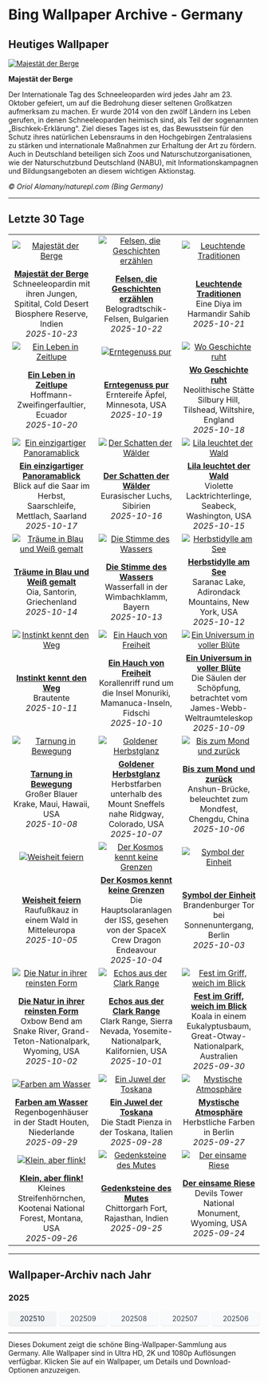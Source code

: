 # Bing Wallpaper Archive - Germany

## Heutiges Wallpaper

[![Majestät der Berge](https://www.bing.com/th?id=OHR.SnowLeopard_DE-DE9074654183_UHD.jpg&pid=hp&w=2560)](https://bing.codexun.com/de/detail/20251023)

**Majestät der Berge**

Der Internationale Tag des Schneeleoparden wird jedes Jahr am 23. Oktober gefeiert, um auf die Bedrohung dieser seltenen Großkatzen aufmerksam zu machen. Er wurde 2014 von den zwölf Ländern ins Leben gerufen, in denen Schneeleoparden heimisch sind, als Teil der sogenannten „Bischkek-Erklärung“. Ziel dieses Tages ist es, das Bewusstsein für den Schutz ihres natürlichen Lebensraums in den Hochgebirgen Zentralasiens zu stärken und internationale Maßnahmen zur Erhaltung der Art zu fördern. Auch in Deutschland beteiligen sich Zoos und Naturschutzorganisationen, wie der Naturschutzbund Deutschland (NABU), mit Informationskampagnen und Bildungsangeboten an diesem wichtigen Aktionstag.

*© Oriol Alamany/naturepl.com (Bing Germany)*

---

## Letzte 30 Tage

| | | |
|:---:|:---:|:---:|
| [![Majestät der Berge](https://www.bing.com/th?id=OHR.SnowLeopard_DE-DE9074654183_UHD.jpg&pid=hp&w=2560)](https://bing.codexun.com/de/detail/20251023) | [![Felsen, die Geschichten erzählen](https://www.bing.com/th?id=OHR.BulgariaRocks_DE-DE9798723831_UHD.jpg&pid=hp&w=2560)](https://bing.codexun.com/de/detail/20251022) | [![Leuchtende Traditionen](https://www.bing.com/th?id=OHR.DiyaDiwali_DE-DE9030345451_UHD.jpg&pid=hp&w=2560)](https://bing.codexun.com/de/detail/20251021) | 
| **[Majestät der Berge](https://bing.codexun.com/de/detail/20251023)**<br>Schneeleopardin mit ihren Jungen, Spitital, Cold Desert Biosphere Reserve, Indien<br>*2025-10-23* | **[Felsen, die Geschichten erzählen](https://bing.codexun.com/de/detail/20251022)**<br>Belogradtschik-Felsen, Bulgarien<br>*2025-10-22* | **[Leuchtende Traditionen](https://bing.codexun.com/de/detail/20251021)**<br>Eine Diya im Harmandir Sahib<br>*2025-10-21* | 
| [![Ein Leben in Zeitlupe](https://www.bing.com/th?id=OHR.HoffmansSloth_DE-DE8974751665_UHD.jpg&pid=hp&w=2560)](https://bing.codexun.com/de/detail/20251020) | [![Erntegenuss pur](https://www.bing.com/th?id=OHR.AppleHarvest_DE-DE2705439483_UHD.jpg&pid=hp&w=2560)](https://bing.codexun.com/de/detail/20251019) | [![Wo Geschichte ruht](https://www.bing.com/th?id=OHR.SilburyHill_DE-DE8918422000_UHD.jpg&pid=hp&w=2560)](https://bing.codexun.com/de/detail/20251018) | 
| **[Ein Leben in Zeitlupe](https://bing.codexun.com/de/detail/20251020)**<br>Hoffmann-Zweifingerfaultier, Ecuador<br>*2025-10-20* | **[Erntegenuss pur](https://bing.codexun.com/de/detail/20251019)**<br>Erntereife Äpfel, Minnesota, USA<br>*2025-10-19* | **[Wo Geschichte ruht](https://bing.codexun.com/de/detail/20251018)**<br>Neolithische Stätte Silbury Hill, Tilshead, Wiltshire, England<br>*2025-10-18* | 
| [![Ein einzigartiger Panoramablick](https://www.bing.com/th?id=OHR.MettlachAutumn_DE-DE9026182741_UHD.jpg&pid=hp&w=2560)](https://bing.codexun.com/de/detail/20251017) | [![Der Schatten der Wälder](https://www.bing.com/th?id=OHR.SiberianLynx_DE-DE4192979708_UHD.jpg&pid=hp&w=2560)](https://bing.codexun.com/de/detail/20251016) | [![Lila leuchtet der Wald](https://www.bing.com/th?id=OHR.AmethystLaccaria_DE-DE4085236718_UHD.jpg&pid=hp&w=2560)](https://bing.codexun.com/de/detail/20251015) | 
| **[Ein einzigartiger Panoramablick](https://bing.codexun.com/de/detail/20251017)**<br>Blick auf die Saar im Herbst, Saarschleife, Mettlach, Saarland<br>*2025-10-17* | **[Der Schatten der Wälder](https://bing.codexun.com/de/detail/20251016)**<br>Eurasischer Luchs, Sibirien<br>*2025-10-16* | **[Lila leuchtet der Wald](https://bing.codexun.com/de/detail/20251015)**<br>Violette Lacktrichterlinge, Seabeck, Washington, USA<br>*2025-10-15* | 
| [![Träume in Blau und Weiß gemalt](https://www.bing.com/th?id=OHR.OiaSantorini_DE-DE3882296731_UHD.jpg&pid=hp&w=2560)](https://bing.codexun.com/de/detail/20251014) | [![Die Stimme des Wassers](https://www.bing.com/th?id=OHR.HinterseeWaterfall_DE-DE9807935907_UHD.jpg&pid=hp&w=2560)](https://bing.codexun.com/de/detail/20251013) | [![Herbstidylle am See](https://www.bing.com/th?id=OHR.SaranacLake_DE-DE3608042378_UHD.jpg&pid=hp&w=2560)](https://bing.codexun.com/de/detail/20251012) | 
| **[Träume in Blau und Weiß gemalt](https://bing.codexun.com/de/detail/20251014)**<br>Oia, Santorin, Griechenland<br>*2025-10-14* | **[Die Stimme des Wassers](https://bing.codexun.com/de/detail/20251013)**<br>Wasserfall in der Wimbachklamm, Bayern<br>*2025-10-13* | **[Herbstidylle am See](https://bing.codexun.com/de/detail/20251012)**<br>Saranac Lake, Adirondack Mountains, New York, USA<br>*2025-10-12* | 
| [![Instinkt kennt den Weg](https://www.bing.com/th?id=OHR.WoodDuckHen_DE-DE3532721036_UHD.jpg&pid=hp&w=2560)](https://bing.codexun.com/de/detail/20251011) | [![Ein Hauch von Freiheit](https://www.bing.com/th?id=OHR.MonurikiFiji_DE-DE3464420542_UHD.jpg&pid=hp&w=2560)](https://bing.codexun.com/de/detail/20251010) | [![Ein Universum in voller Blüte](https://www.bing.com/th?id=OHR.WebbPillars_DE-DE3382075540_UHD.jpg&pid=hp&w=2560)](https://bing.codexun.com/de/detail/20251009) | 
| **[Instinkt kennt den Weg](https://bing.codexun.com/de/detail/20251011)**<br>Brautente<br>*2025-10-11* | **[Ein Hauch von Freiheit](https://bing.codexun.com/de/detail/20251010)**<br>Korallenriff rund um die Insel Monuriki, Mamanuca-Inseln, Fidschi<br>*2025-10-10* | **[Ein Universum in voller Blüte](https://bing.codexun.com/de/detail/20251009)**<br>Die Säulen der Schöpfung, betrachtet vom James-Webb-Weltraumteleskop<br>*2025-10-09* | 
| [![Tarnung in Bewegung](https://www.bing.com/th?id=OHR.OctopusCyanea_DE-DE3244013803_UHD.jpg&pid=hp&w=2560)](https://bing.codexun.com/de/detail/20251008) | [![Goldener Herbstglanz](https://www.bing.com/th?id=OHR.RidgwayAspens_DE-DE7371815159_UHD.jpg&pid=hp&w=2560)](https://bing.codexun.com/de/detail/20251007) | [![Bis zum Mond und zurück](https://www.bing.com/th?id=OHR.AnshunBridge_DE-DE2900249010_UHD.jpg&pid=hp&w=2560)](https://bing.codexun.com/de/detail/20251006) | 
| **[Tarnung in Bewegung](https://bing.codexun.com/de/detail/20251008)**<br>Großer Blauer Krake, Maui, Hawaii, USA<br>*2025-10-08* | **[Goldener Herbstglanz](https://bing.codexun.com/de/detail/20251007)**<br>Herbstfarben unterhalb des Mount Sneffels nahe Ridgway, Colorado, USA<br>*2025-10-07* | **[Bis zum Mond und zurück](https://bing.codexun.com/de/detail/20251006)**<br>Anshun-Brücke, beleuchtet zum Mondfest, Chengdu, China<br>*2025-10-06* | 
| [![Weisheit feiern](https://www.bing.com/th?id=OHR.TeacherOwl_DE-DE2816959094_UHD.jpg&pid=hp&w=2560)](https://bing.codexun.com/de/detail/20251005) | [![Der Kosmos kennt keine Grenzen](https://www.bing.com/th?id=OHR.DragonEndeavour_DE-DE7375931305_UHD.jpg&pid=hp&w=2560)](https://bing.codexun.com/de/detail/20251004) | [![Symbol der Einheit](https://www.bing.com/th?id=OHR.BrandenburgGate_DE-DE4138430516_UHD.jpg&pid=hp&w=2560)](https://bing.codexun.com/de/detail/20251003) | 
| **[Weisheit feiern](https://bing.codexun.com/de/detail/20251005)**<br>Raufußkauz in einem Wald in Mitteleuropa<br>*2025-10-05* | **[Der Kosmos kennt keine Grenzen](https://bing.codexun.com/de/detail/20251004)**<br>Die Hauptsolaranlagen der ISS, gesehen von der SpaceX Crew Dragon Endeavour<br>*2025-10-04* | **[Symbol der Einheit](https://bing.codexun.com/de/detail/20251003)**<br>Brandenburger Tor bei Sonnenuntergang, Berlin<br>*2025-10-03* | 
| [![Die Natur in ihrer reinsten Form](https://www.bing.com/th?id=OHR.OxbowBend_DE-DE1318690148_UHD.jpg&pid=hp&w=2560)](https://bing.codexun.com/de/detail/20251002) | [![Echos aus der Clark Range](https://www.bing.com/th?id=OHR.YosemiteClark_DE-DE1037605908_UHD.jpg&pid=hp&w=2560)](https://bing.codexun.com/de/detail/20251001) | [![Fest im Griff, weich im Blick](https://www.bing.com/th?id=OHR.EucalyptusKoala_DE-DE1090162276_UHD.jpg&pid=hp&w=2560)](https://bing.codexun.com/de/detail/20250930) | 
| **[Die Natur in ihrer reinsten Form](https://bing.codexun.com/de/detail/20251002)**<br>Oxbow Bend am Snake River, Grand-Teton-Nationalpark, Wyoming, USA<br>*2025-10-02* | **[Echos aus der Clark Range](https://bing.codexun.com/de/detail/20251001)**<br>Clark Range, Sierra Nevada, Yosemite-Nationalpark, Kalifornien, USA<br>*2025-10-01* | **[Fest im Griff, weich im Blick](https://bing.codexun.com/de/detail/20250930)**<br>Koala in einem Eukalyptusbaum, Great-Otway-Nationalpark, Australien<br>*2025-09-30* | 
| [![Farben am Wasser](https://www.bing.com/th?id=OHR.HoutenHouses_DE-DE0958725859_UHD.jpg&pid=hp&w=2560)](https://bing.codexun.com/de/detail/20250929) | [![Ein Juwel der Toskana](https://www.bing.com/th?id=OHR.PienzaItaly_DE-DE0925604328_UHD.jpg&pid=hp&w=2560)](https://bing.codexun.com/de/detail/20250928) | [![Mystische Atmosphäre](https://www.bing.com/th?id=OHR.BerlinAutumn_DE-DE0881465418_UHD.jpg&pid=hp&w=2560)](https://bing.codexun.com/de/detail/20250927) | 
| **[Farben am Wasser](https://bing.codexun.com/de/detail/20250929)**<br>Regenbogenhäuser in der Stadt Houten, Niederlande<br>*2025-09-29* | **[Ein Juwel der Toskana](https://bing.codexun.com/de/detail/20250928)**<br>Die Stadt Pienza in der Toskana, Italien<br>*2025-09-28* | **[Mystische Atmosphäre](https://bing.codexun.com/de/detail/20250927)**<br>Herbstliche Farben in Berlin<br>*2025-09-27* | 
| [![Klein, aber flink!](https://www.bing.com/th?id=OHR.AutumnChipmunk_DE-DE0842640974_UHD.jpg&pid=hp&w=2560)](https://bing.codexun.com/de/detail/20250926) | [![Gedenksteine des Mutes](https://www.bing.com/th?id=OHR.FortChittorgarh_DE-DE0795662857_UHD.jpg&pid=hp&w=2560)](https://bing.codexun.com/de/detail/20250925) | [![Der einsame Riese](https://www.bing.com/th?id=OHR.BearLodge_DE-DE0621021956_UHD.jpg&pid=hp&w=2560)](https://bing.codexun.com/de/detail/20250924) | 
| **[Klein, aber flink!](https://bing.codexun.com/de/detail/20250926)**<br>Kleines Streifenhörnchen, Kootenai National Forest, Montana, USA<br>*2025-09-26* | **[Gedenksteine des Mutes](https://bing.codexun.com/de/detail/20250925)**<br>Chittorgarh Fort, Rajasthan, Indien<br>*2025-09-25* | **[Der einsame Riese](https://bing.codexun.com/de/detail/20250924)**<br>Devils Tower National Monument, Wyoming, USA<br>*2025-09-24* | 


---

## Wallpaper-Archiv nach Jahr

### 2025
<div style="display: grid; grid-template-columns: repeat(auto-fit, minmax(80px, 1fr)); gap: 6px; margin: 12px 0;">
<a href="https://bing.codexun.com/de/archive/202510" style="padding: 6px 12px; font-size: 14px; border-radius: 6px; box-shadow: 0 1px 2px rgba(0,0,0,0.1); background-color: #f3f4f6; color: #374151; text-decoration: none; text-align: center; transition: background-color 0.2s ease; font-weight: 500;">202510</a>
<a href="https://bing.codexun.com/de/archive/202509" style="padding: 6px 12px; font-size: 14px; border-radius: 6px; box-shadow: 0 1px 2px rgba(0,0,0,0.1); background-color: #f9fafb; color: #374151; text-decoration: none; text-align: center; transition: background-color 0.2s ease;">202509</a>
<a href="https://bing.codexun.com/de/archive/202508" style="padding: 6px 12px; font-size: 14px; border-radius: 6px; box-shadow: 0 1px 2px rgba(0,0,0,0.1); background-color: #f9fafb; color: #374151; text-decoration: none; text-align: center; transition: background-color 0.2s ease;">202508</a>
<a href="https://bing.codexun.com/de/archive/202507" style="padding: 6px 12px; font-size: 14px; border-radius: 6px; box-shadow: 0 1px 2px rgba(0,0,0,0.1); background-color: #f9fafb; color: #374151; text-decoration: none; text-align: center; transition: background-color 0.2s ease;">202507</a>
<a href="https://bing.codexun.com/de/archive/202506" style="padding: 6px 12px; font-size: 14px; border-radius: 6px; box-shadow: 0 1px 2px rgba(0,0,0,0.1); background-color: #f9fafb; color: #374151; text-decoration: none; text-align: center; transition: background-color 0.2s ease;">202506</a>
</div>



---

Dieses Dokument zeigt die schöne Bing-Wallpaper-Sammlung aus Germany. Alle Wallpaper sind in Ultra HD, 2K und 1080p Auflösungen verfügbar. Klicken Sie auf ein Wallpaper, um Details und Download-Optionen anzuzeigen.
